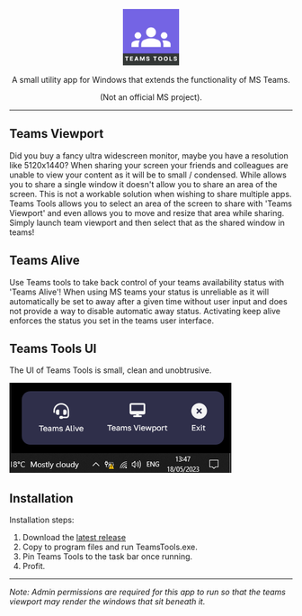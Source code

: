 <p align="center">
  <img src="./TeamsTools/Resources/Icons/teams-tools-512.png" alt="Sublime's custom image" width="100px" height="100px"/>
</p>

<p align="center">
A small utility app for Windows that extends the functionality of MS Teams.
</p>
<p align="center">
 (Not an official MS project).
</p>

<hr>

## Teams Viewport

Did you buy a fancy ultra widescreen monitor, maybe you have a resolution like 5120x1440? When sharing your screen your friends and colleagues are unable to view your content as it will be to small / condensed. While allows you to share a single window it doesn't allow you to share an area of the screen. This is not a workable solution when wishing to share multiple apps. Teams Tools allows you to select an area of the screen to share with 'Teams Viewport' and even allows you to move and resize that area while sharing. Simply launch team viewport and then select that as the shared window in teams!

## Teams Alive

Use Teams tools to take back control of your teams availability status with 'Teams Alive'! When using MS teams your status is unreliable as it will automatically be set to away after a given time without user input and does not provide a way to disable automatic away status. Activating keep alive enforces the status you set in the teams user interface.

## Teams Tools UI

The UI of Teams Tools is small, clean and unobtrusive.

![Teams Tools | Teams Alive](./Documents/Images/TeamsToolsUIExample.png)

## Installation

Installation steps:

1. Download the [latest release](https://github.com/CherryCoder91/teams-tools/releases)
2. Copy to program files and run TeamsTools.exe. 
3. Pin Teams Tools to the task bar once running.
4. Profit.

<hr>

*Note: Admin permissions are required for this app to run so that the teams viewport may render the windows that sit beneath it.*